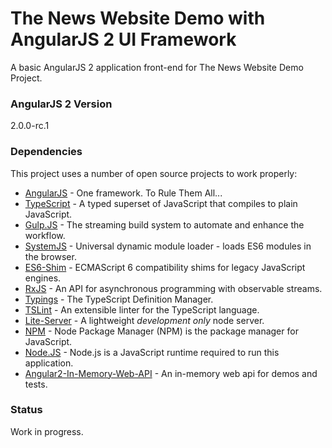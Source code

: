 # The News Website Demo with AngularJS 2 UI Framework

A basic AngularJS 2 application front-end for The News Website Demo Project.

### AngularJS 2 Version
2.0.0-rc.1

### Dependencies

This project uses a number of open source projects to work properly:

* [AngularJS] - One framework. To Rule Them All...
* [TypeScript] - A typed superset of JavaScript that compiles to plain JavaScript.
* [Gulp.JS] - The streaming build system to automate and enhance the workflow.
* [SystemJS] - Universal dynamic module loader - loads ES6 modules in the browser.
* [ES6-Shim] - ECMAScript 6 compatibility shims for legacy JavaScript engines.
* [RxJS] - An API for asynchronous programming with observable streams.
* [Typings] - The TypeScript Definition Manager.
* [TSLint] - An extensible linter for the TypeScript language.
* [Lite-Server] - A lightweight *development only* node server.
* [NPM] - Node Package Manager (NPM) is the package manager for JavaScript.
* [Node.JS] - Node.js is a JavaScript runtime required to run this application.
* [Angular2-In-Memory-Web-API] - An in-memory web api for demos and tests.

### Status

Work in progress.

[AngularJS]: <https://angular.io/>
[TypeScript]: <https://www.typescriptlang.org/>
[Gulp.JS]: <http://gulpjs.com/>
[SystemJS]: <https://github.com/systemjs/systemjs>
[ES6-Shim]: <https://github.com/paulmillr/es6-shim>
[RxJS]: <https://github.com/Reactive-Extensions/RxJS>
[Typings]: <https://github.com/typings/typings>
[TSLint]: <https://github.com/palantir/tslint>
[Lite-Server]: <https://github.com/johnpapa/lite-server>
[NPM]: <https://www.npmjs.com/>
[Node.JS]: <https://nodejs.org/>
[Angular2-In-Memory-Web-API]: <https://github.com/wardbell/a2-in-memory-web-api>
